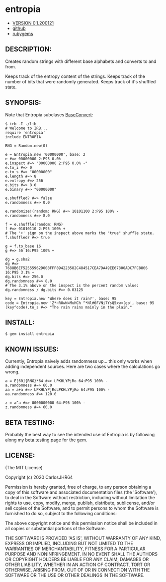 # entropia

* [VERSION 0.1.200121](https://github.com/carlosjhr64/entropia/releases)
* [github](https://www.github.com/carlosjhr64/entropia)
* [rubygems](https://rubygems.org/gems/entropia)

## DESCRIPTION:

Creates random strings with different base alphabets and
converts to and from.

Keeps track of the entropy content of the strings.
Keeps track of the number of bits that were randomly generated.
Keeps track of it's shuffled state.

## SYNOPSIS:

Note that Entropia subclases [BaseConvert](https://www.github.com/carlosjhr64/base_convert):

    $ irb -I ./lib 
    # Welcome to IRB...
    require 'entropia'
    include ENTROPIA

    RNG = Random.new(0)

    e = Entropia.new '00000000', base: 2
    e #=> 00000000 2:P95 0.0% -
    e.inspect #=> "00000000 2:P95 0.0% -"
    e.to_i #=> 0
    e.to_s #=> "00000000"
    e.length #=> 8
    e.entropy #=> 256
    e.bits #=> 8.0
    e.binary #=> "00000000"

    e.shuffled? #=> false
    e.randomness #=> 0.0

    e.randomize!(random: RNG) #=> 10101100 2:P95 100% -
    e.randomness #=> 8.0

    f = e.shuffle(random: RNG)
    f #=> 01010110 2:P95 100% +
    # The '+' sign on the inspect above marks the "true" shuffle state.
    f.shuffled? #=> true

    g = f.to_base 16
    g #=> 56 16:P95 100% +

    dg = g.sha2
    dg #=> 7688B6EF52555962D008FFF894223582C484517CEA7DA49EE67800ADC7FC8866 16:P95 3.1% +
    dg.bits #=> 256.0
    dg.randomness #=> 8.0
    # The 3.1% above on the inspect is the percent random value:
    dg.randomness / dg.bits #=> 0.03125

    key = Entropia.new 'Where does it rain?', base: 95
    code = Entropia.new 'Z*~RUwN=MuHCh ^*Nl#6FVNi7YsQ5xw<(gp', base: 95
    (key^code).to_s #=> "The rain rains mainly in the plain."

## INSTALL:

    $ gem install entropia

## KNOWN ISSUES:

Currently, Entropia naively adds randomness up...
this only works when adding independent sources.
Here are two cases where the calculations go wrong.

    a = E[60]{RNG}*64 #=> LPKHLYPjRo 64:P95 100% -
    a.randomness #=> 60.0
    aa = a+a #=> LPKHLYPjRoLPKHLYPjRo 64:P95 100% -
    aa.randomness #=> 120.0

    z = a^a #=> 0000000000 64:P95 100% -
    z.randomness #=> 60.0

## BETA TESTING:

Probably the best way to see the intended use of Entropia
is by following along my [beta testing page](BETA_TESTING.md) for the gem.

## LICENSE:

(The MIT License)

Copyright (c) 2020 CarlosJHR64

Permission is hereby granted, free of charge, to any person obtaining
a copy of this software and associated documentation files (the
'Software'), to deal in the Software without restriction, including
without limitation the rights to use, copy, modify, merge, publish,
distribute, sublicense, and/or sell copies of the Software, and to
permit persons to whom the Software is furnished to do so, subject to
the following conditions:

The above copyright notice and this permission notice shall be
included in all copies or substantial portions of the Software.

THE SOFTWARE IS PROVIDED 'AS IS', WITHOUT WARRANTY OF ANY KIND,
EXPRESS OR IMPLIED, INCLUDING BUT NOT LIMITED TO THE WARRANTIES OF
MERCHANTABILITY, FITNESS FOR A PARTICULAR PURPOSE AND NONINFRINGEMENT.
IN NO EVENT SHALL THE AUTHORS OR COPYRIGHT HOLDERS BE LIABLE FOR ANY
CLAIM, DAMAGES OR OTHER LIABILITY, WHETHER IN AN ACTION OF CONTRACT,
TORT OR OTHERWISE, ARISING FROM, OUT OF OR IN CONNECTION WITH THE
SOFTWARE OR THE USE OR OTHER DEALINGS IN THE SOFTWARE.

